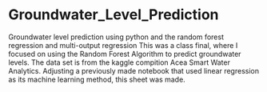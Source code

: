 # Groundwater_Level_Prediction
Groundwater level prediction using python and the random forest regression and multi-output regression
This was a class final, where I focused on using the Random Forest Algorithm to predict groundwater levels. The data set is from the kaggle compition
Acea Smart Water Analytics. Adjusting a previously made notebook that used linear regression as its machine learning method, this sheet was made.
